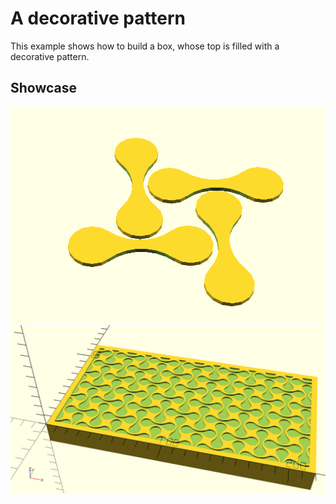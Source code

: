 # A decorative pattern

This example shows how to build a box, whose top is filled with a decorative pattern.

## Showcase

![pattern](images/decorative_pattern.png?raw=true)
![the finished box](images/decorative_box.png?raw=true)
